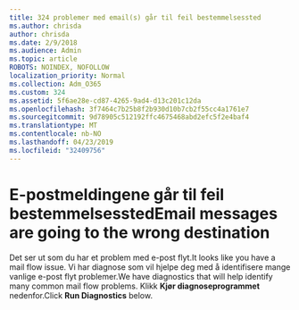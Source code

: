 ```yaml
---
title: 324 problemer med email(s) går til feil bestemmelsessted
ms.author: chrisda
author: chrisda
ms.date: 2/9/2018
ms.audience: Admin
ms.topic: article
ROBOTS: NOINDEX, NOFOLLOW
localization_priority: Normal
ms.collection: Adm_O365
ms.custom: 324
ms.assetid: 5f6ae28e-cd87-4265-9ad4-d13c201c12da
ms.openlocfilehash: 3f7464c7b25b8f2b930d10b7cb2f55cc4a1761e7
ms.sourcegitcommit: 9d78905c512192ffc4675468abd2efc5f2e4baf4
ms.translationtype: MT
ms.contentlocale: nb-NO
ms.lasthandoff: 04/23/2019
ms.locfileid: "32409756"
---
```

# <a name="email-messages-are-going-to-the-wrong-destination"></a><span data-ttu-id="f75c7-102">E-postmeldingene går til feil bestemmelsessted</span><span class="sxs-lookup"><span data-stu-id="f75c7-102">Email messages are going to the wrong destination</span></span>

<span data-ttu-id="f75c7-103">Det ser ut som du har et problem med e-post flyt.</span><span class="sxs-lookup"><span data-stu-id="f75c7-103">It looks like you have a mail flow issue.</span></span> <span data-ttu-id="f75c7-104">Vi har diagnose som vil hjelpe deg med å identifisere mange vanlige e-post flyt problemer.</span><span class="sxs-lookup"><span data-stu-id="f75c7-104">We have diagnostics that will help identify many common mail flow problems.</span></span> <span data-ttu-id="f75c7-105">Klikk **Kjør diagnoseprogrammet** nedenfor.</span><span class="sxs-lookup"><span data-stu-id="f75c7-105">Click **Run Diagnostics** below.</span></span>
